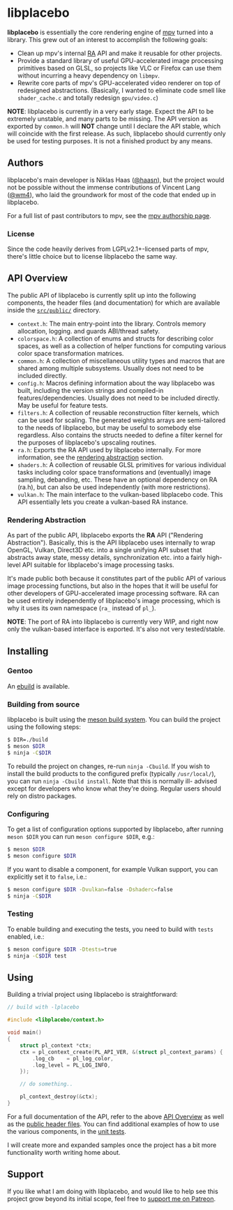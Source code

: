# libplacebo

**libplacebo** is essentially the core rendering engine of
[mpv](https://mpv.io) turned into a library. This grew out of an interest to
accomplish the following goals:

- Clean up mpv's internal [RA](#rendering-abstraction) API and make it reusable for other projects.
- Provide a standard library of useful GPU-accelerated image processing
  primitives based on GLSL, so projects like VLC or Firefox can use them
  without incurring a heavy dependency on `libmpv`.
- Rewrite core parts of mpv's GPU-accelerated video renderer on top of
  redesigned abstractions. (Basically, I wanted to eliminate code smell like
  `shader_cache.c` and totally redesign `gpu/video.c`)

**NOTE**: libplacebo is currently in a very early stage. Expect the API to be
extremely unstable, and many parts to be missing. The API version as exported
by `common.h` will **NOT** change until I declare the API stable, which will
coincide with the first release. As such, libplacebo should currently only
be used for testing purposes. It is not a finished product by any means.

## Authors

libplacebo's main developer is Niklas Haas
([@haasn](https://github.com/haasn)), but the project would not be possible
without the immense contributions of Vincent Lang
([@wm4](https://github.com/wm4)), who laid the groundwork for most of the code
that ended up in libplacebo.

For a full list of past contributors to mpv, see the [mpv authorship
page](https://github.com/mpv-player/mpv/graphs/contributors).

### License

Since the code heavily derives from LGPLv2.1+-licensed parts of mpv, there's
little choice but to license libplacebo the same way.

## API Overview

The public API of libplacebo is currently split up into the following
components, the header files (and documentation) for which are available
inside the [`src/public/`](src/public/) directory.

- `context.h`: The main entry-point into the library. Controls memory
  allocation, logging. and guards ABI/thread safety.
- `colorspace.h`: A collection of enums and structs for describing color
  spaces, as well as a collection of helper functions for computing various
  color space transformation matrices.
- `common.h`: A collection of miscellaneous utility types and macros that are
  shared among multiple subsystems. Usually does not need to be included
  directly.
- `config.h`: Macros defining information about the way libplacebo was built,
  including the version strings and compiled-in features/dependencies. Usually
  does not need to be included directly. May be useful for feature tests.
- `filters.h`: A collection of reusable reconstruction filter kernels, which
  can be used for scaling. The generated weights arrays are semi-tailored to
  the needs of libplacebo, but may be useful to somebody else regardless. Also
  contains the structs needed to define a filter kernel for the purposes of
  libplacebo's upscaling routines.
- `ra.h`: Exports the RA API used by libplacebo internally. For more
  information, see the [rendering abstraction](#rendering-abstraction)
  section.
- `shaders.h`: A collection of reusable GLSL primitives for various individual
  tasks including color space transformations and (eventually) image sampling,
  debanding, etc. These have an optional dependency on RA (ra.h), but can also
  be used independently (with more restrictions).
- `vulkan.h`: The main interface to the vulkan-based libplacebo code. This
  API essentially lets you create a vulkan-based RA instance.

### Rendering Abstraction

As part of the public API, libplacebo exports the **RA** API ("Rendering
Abstraction"). Basically, this is the API libplacebo uses internally to wrap
OpenGL, Vulkan, Direct3D etc. into a single unifying API subset that abstracts
away state, messy details, synchronization etc. into a fairly high-level API
suitable for libplacebo's image processing tasks.

It's made public both because it constitutes part of the public API of various
image processing functions, but also in the hopes that it will be useful for
other developers of GPU-accelerated image processing software. RA can be used
entirely independently of libplacebo's image processing, which is why it
uses its own namespace (`ra_` instead of `pl_`).

**NOTE**: The port of RA into libplacebo is currently very WIP, and right now
only the vulkan-based interface is exported. It's also not very tested/stable.

## Installing

### Gentoo

An [ebuild](etc/libplacebo-9999.ebuild) is available.

### Building from source

libplacebo is built using the [meson build system](http://mesonbuild.com/).
You can build the project using the following steps:

```bash
$ DIR=./build
$ meson $DIR
$ ninja -C$DIR
```

To rebuild the project on changes, re-run `ninja -Cbuild`. If you wish to
install the build products to the configured prefix (typically `/usr/local/`),
you can run `ninja -Cbuild install`. Note that this is normally ill- advised
except for developers who know what they're doing. Regular users should rely
on distro packages.

### Configuring

To get a list of configuration options supported by libplacebo, after running
`meson $DIR` you can run `meson configure $DIR`, e.g.:

```bash
$ meson $DIR
$ meson configure $DIR
```

If you want to disable a component, for example Vulkan support, you can
explicitly set it to `false`, i.e.:

```bash
$ meson configure $DIR -Dvulkan=false -Dshaderc=false
$ ninja -C$DIR
```

### Testing

To enable building and executing the tests, you need to build with
`tests` enabled, i.e.:

```bash
$ meson configure $DIR -Dtests=true
$ ninja -C$DIR test
```

## Using

Building a trivial project using libplacebo is straightforward:

```c
// build with -lplacebo

#include <libplacebo/context.h>

void main()
{
    struct pl_context *ctx;
    ctx = pl_context_create(PL_API_VER, &(struct pl_context_params) {
        .log_cb    = pl_log_color,
        .log_level = PL_LOG_INFO,
    });

    // do something..

    pl_context_destroy(&ctx);
}
```

For a full documentation of the API, refer to the above [API
Overview](#api-overview) as well as the [public header files](src/public/).
You can find additional examples of how to use the various components, in the
[unit tests](src/tests).

I will create more and expanded samples once the project has a bit more
functionality worth writing home about.

## Support

If you like what I am doing with libplacebo, and would like to help see this
project grow beyond its initial scope, feel free to
[support me on Patreon](https://www.patreon.com/haasn).
